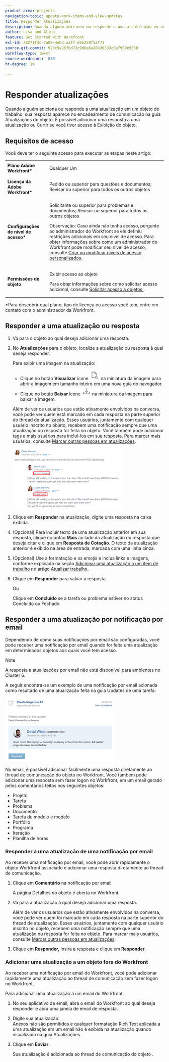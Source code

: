 ```yaml
---
product-area: projects
navigation-topic: update-work-items-and-view-updates
title: Responder atualizações
description: Quando alguém adiciona ou responde a uma atualização em um objeto de trabalho, sua resposta aparece no encadeamento de comunicação na guia Atualizações do objeto. É possível adicionar uma resposta a uma atualização ou Curtir se você tiver acesso à Exibição do objeto.
author: Lisa and Alina
feature: Get Started with Workfront
exl-id: a8271f3c-7a08-4eb3-aaff-deb250f5af73
source-git-commit: 923c9e25fbd73c9d6a6a20436333c6e7969e9538
workflow-type: tm+mt
source-wordcount: '830'
ht-degree: 1%

---
```


# Responder atualizações

Quando alguém adiciona ou responde a uma atualização em um objeto de trabalho, sua resposta aparece no encadeamento de comunicação na guia Atualizações do objeto. É possível adicionar uma resposta a uma atualização ou Curtir se você tiver acesso à Exibição do objeto.

## Requisitos de acesso

Você deve ter o seguinte acesso para executar as etapas neste artigo:

<table style="table-layout:auto"> 
 <col> 
 <col> 
 <tbody> 
  <tr> 
   <td role="rowheader"><strong>Plano Adobe Workfront*</strong></td> 
   <td> <p>Qualquer Um</p> </td> 
  </tr> 
  <tr> 
   <td role="rowheader"><strong>Licença da Adobe Workfront*</strong></td> 
   <td> <p>Pedido ou superior para questões e documentos; Revisar ou superior para todos os outros objetos</p> </td> 
  </tr> 
  <tr> 
   <td role="rowheader"><strong>Configurações de nível de acesso*</strong></td> 
   <td> <p>Solicitante ou superior para problemas e documentos; Revisor ou superior para todos os outros objetos</p> <p>Observação: Caso ainda não tenha acesso, pergunte ao administrador do Workfront se ele definiu restrições adicionais em seu nível de acesso. Para obter informações sobre como um administrador do Workfront pode modificar seu nível de acesso, consulte <a href="../../administration-and-setup/add-users/configure-and-grant-access/create-modify-access-levels.md" class="MCXref xref">Criar ou modificar níveis de acesso personalizados</a>.</p> </td> 
  </tr> 
  <tr> 
   <td role="rowheader"><strong>Permissões de objeto</strong></td> 
   <td> <p>Exibir acesso ao objeto</p> <p>Para obter informações sobre como solicitar acesso adicional, consulte <a href="../../workfront-basics/grant-and-request-access-to-objects/request-access.md" class="MCXref xref">Solicitar acesso a objetos </a>.</p> </td> 
  </tr> 
 </tbody> 
</table>

&#42;Para descobrir qual plano, tipo de licença ou acesso você tem, entre em contato com o administrador da Workfront.

## Responder a uma atualização ou resposta

1. Vá para o objeto ao qual deseja adicionar uma resposta.
1. No **Atualizações** para o objeto, localize a atualização ou resposta à qual deseja responder.

   Para exibir uma imagem na atualização:

   * Clique no botão **Visualizar** ícone ![](assets/previewimageicon-31x31.png) na miniatura da imagem para abrir a imagem em tamanho inteiro em uma nova guia do navegador.
   * Clique no botão **Baixar** ícone ![](assets/downloadimageicon.png) na miniatura da imagem para baixar a imagem.

   Além de ver os usuários que estão ativamente envolvidos na conversa, você pode ver quem está marcado em cada resposta na parte superior do thread de atualização. Esses usuários, juntamente com qualquer usuário inscrito no objeto, recebem uma notificação sempre que uma atualização ou resposta for feita no objeto. Você também pode adicionar tags a mais usuários para incluí-los em sua resposta.  Para marcar mais usuários, consulte [Marcar outras pessoas em atualizações](../../workfront-basics/updating-work-items-and-viewing-updates/tag-others-on-updates.md).

   ![](assets/tagging-transparency-350x192.png)

1. Clique em **Responder** na atualização, digite uma resposta na caixa exibida.
1. (Opcional) Para incluir texto de uma atualização anterior em sua resposta, clique no botão **Mais** ao lado da atualização ou resposta que deseja citar e clique em **Resposta de Cotação**. O texto da atualização anterior é exibido na área de entrada, marcada com uma linha cinza.
1. (Opcional) Use a formatação e os emojis e inclua links e imagens, conforme explicado na seção [Adicionar uma atualização a um item de trabalho](../../workfront-basics/updating-work-items-and-viewing-updates/update-work.md#add) no artigo [Atualizar trabalho](../../workfront-basics/updating-work-items-and-viewing-updates/update-work.md).
1. Clique em **Responder** para salvar a resposta.

   Ou

   Clique em **Concluído** se a tarefa ou problema estiver no status Concluído ou Fechado.

## Responder a uma atualização por notificação por email

Dependendo de como suas notificações por email são configuradas, você pode receber uma notificação por email quando for feita uma atualização em determinados objetos aos quais você tem acesso.

>[!NOTE]
>
>A resposta a atualizações por email não está disponível para ambientes no Cluster 6.

A seguir encontra-se um exemplo de uma notificação por email acionada como resultado de uma atualização feita na guia Updates de uma tarefa:

![email.png](assets/email-350x202.png)

No email, é possível adicionar facilmente uma resposta diretamente ao thread de comunicação do objeto no Workfront. Você também pode adicionar uma resposta sem fazer logon no Workfront, em um email gerado pelos comentários feitos nos seguintes objetos:

* Projeto
* Tarefa
* Problema
* Documento
* Tarefa de modelo e modelo
* Portfólio
* Programa
* Iteração
* Planilha de horas

### Responder a uma atualização de uma notificação por email

Ao receber uma notificação por email, você pode abrir rapidamente o objeto Workfront associado e adicionar uma resposta diretamente ao thread de comunicação.

1. Clique em **Comentário** na notificação por email.

   A página Detalhes do objeto é aberta no Workfront.

1. Vá para a atualização à qual deseja adicionar uma resposta.

   Além de ver os usuários que estão ativamente envolvidos na conversa, você pode ver quem foi marcado em cada resposta na parte superior do thread de atualização. Esses usuários, juntamente com qualquer usuário inscrito no objeto, recebem uma notificação sempre que uma atualização ou resposta for feita no objeto. Para marcar mais usuários, consulte [Marcar outras pessoas em atualizações](../../workfront-basics/updating-work-items-and-viewing-updates/tag-others-on-updates.md).

1. Clique em **Responder,** insira a resposta e clique em **Responder**.

### Adicionar uma atualização a um objeto fora do Workfront

Ao receber uma notificação por email do Workfront, você pode adicionar rapidamente uma atualização ao thread de comunicação sem fazer logon no Workfront.

Para adicionar uma atualização a um email do Workfront:

1. No seu aplicativo de email, abra o email do Workfront ao qual deseja responder e abra uma janela de email de resposta.
1. Digite sua atualização.\
   Anexos não são permitidos e qualquer formatação Rich Text aplicada a uma atualização em um email não é exibida na atualização quando visualizada na guia Atualizações.
1. Clique em **Enviar**.

   Sua atualização é adicionada ao thread de comunicação do objeto .
